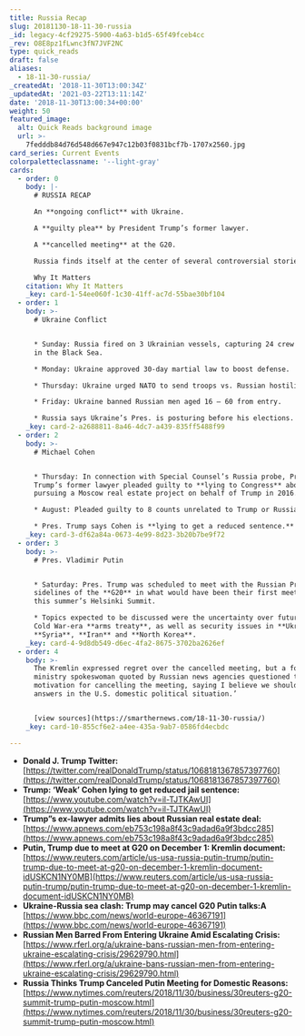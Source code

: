 ```yaml
---
title: Russia Recap
slug: 20181130-18-11-30-russia
_id: legacy-4cf29275-5900-4a63-b1d5-65f49fceb4cc
_rev: O8E8pz1fLwnc3fN7JVF2NC
type: quick_reads
draft: false
aliases:
  - 18-11-30-russia/
_createdAt: '2018-11-30T13:00:34Z'
_updatedAt: '2021-03-22T13:11:14Z'
date: '2018-11-30T13:00:34+00:00'
weight: 50
featured_image:
  alt: Quick Reads background image
  url: >-
    7fedddb84d76d548d667e947c12b03f0831bcf7b-1707x2560.jpg
card_series: Current Events
colorpaletteclassname: '--light-gray'
cards:
  - order: 0
    body: |-
      # RUSSIA RECAP

      An **ongoing conflict** with Ukraine.

      A **guilty plea** by President Trump’s former lawyer.

      A **cancelled meeting** at the G20.

      Russia finds itself at the center of several controversial stories.

      Why It Matters
    citation: Why It Matters
    _key: card-1-54ee060f-1c30-41ff-ac7d-55bae30bf104
  - order: 1
    body: >-
      # Ukraine Conflict


      * Sunday: Russia fired on 3 Ukrainian vessels, capturing 24 crew members
      in the Black Sea.

      * Monday: Ukraine approved 30-day martial law to boost defense.

      * Thursday: Ukraine urged NATO to send troops vs. Russian hostility.

      * Friday: Ukraine banned Russian men aged 16 – 60 from entry.

      * Russia says Ukraine’s Pres. is posturing before his elections.
    _key: card-2-a2688811-8a46-4dc7-a439-835ff5488f99
  - order: 2
    body: >-
      # Michael Cohen


      * Thursday: In connection with Special Counsel’s Russia probe, Pres.
      Trump’s former lawyer pleaded guilty to **lying to Congress** about
      pursuing a Moscow real estate project on behalf of Trump in 2016.

      * August: Pleaded guilty to 8 counts unrelated to Trump or Russia.

      * Pres. Trump says Cohen is **lying to get a reduced sentence.**
    _key: card-3-df62a84a-0673-4e99-8d23-3b20b7be9f72
  - order: 3
    body: >-
      # Pres. Vladimir Putin


      * Saturday: Pres. Trump was scheduled to meet with the Russian Pres. on
      sidelines of the **G20** in what would have been their first meeting since
      this summer’s Helsinki Summit.

      * Topics expected to be discussed were the uncertainty over future of a
      Cold War-era **arms treaty**, as well as security issues in **Ukraine**,
      **Syria**, **Iran** and **North Korea**.
    _key: card-4-9d8db549-d6ec-4fa2-8675-3702ba2626ef
  - order: 4
    body: >-
      The Kremlin expressed regret over the cancelled meeting, but a foreign
      ministry spokeswoman quoted by Russian news agencies questioned the
      motivation for cancelling the meeting, saying I believe we should look for
      answers in the U.S. domestic political situation.’


      [view sources](https://smarthernews.com/18-11-30-russia/)
    _key: card-10-855cf6e2-a4ee-435a-9ab7-0586fd4ecbdc

---
```

* **Donald J. Trump Twitter:**  
[https://twitter.com/realDonaldTrump/status/1068181367857397760](https://twitter.com/realDonaldTrump/status/1068181367857397760)
* **Trump: ‘Weak’ Cohen lying to get reduced jail sentence:**  
[https://www.youtube.com/watch?v=il-TJTKAwUI](https://www.youtube.com/watch?v=il-TJTKAwUI)
* **Trump”s ex-lawyer admits lies about Russian real estate deal:**  
[https://www.apnews.com/eb753c198a8f43c9adad6a9f3bdcc285](https://www.apnews.com/eb753c198a8f43c9adad6a9f3bdcc285)
* **Putin, Trump due to meet at G20 on December 1: Kremlin document:**  
[https://www.reuters.com/article/us-usa-russia-putin-trump/putin-trump-due-to-meet-at-g20-on-december-1-kremlin-document-idUSKCN1NY0MB](https://www.reuters.com/article/us-usa-russia-putin-trump/putin-trump-due-to-meet-at-g20-on-december-1-kremlin-document-idUSKCN1NY0MB)
* **Ukraine-Russia sea clash: Trump may cancel G20 Putin talks:A**  
[https://www.bbc.com/news/world-europe-46367191](https://www.bbc.com/news/world-europe-46367191)
* **Russian Men Barred From Entering Ukraine Amid Escalating Crisis:**  
[https://www.rferl.org/a/ukraine-bans-russian-men-from-entering-ukraine-escalating-crisis/29629790.html](https://www.rferl.org/a/ukraine-bans-russian-men-from-entering-ukraine-escalating-crisis/29629790.html)
* **Russia Thinks Trump Canceled Putin Meeting for Domestic Reasons:**  
[https://www.nytimes.com/reuters/2018/11/30/business/30reuters-g20-summit-trump-putin-moscow.html](https://www.nytimes.com/reuters/2018/11/30/business/30reuters-g20-summit-trump-putin-moscow.html)